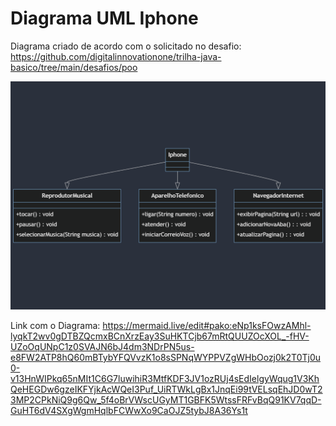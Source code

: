 # Diagrama UML Iphone

Diagrama criado de acordo com o solicitado no desafio:<br>
https://github.com/digitalinnovationone/trilha-java-basico/tree/main/desafios/poo

![Mermaid Diagram iPhone](mermaid-diagram-iphone-2024-06-10-191512.png)

Link com o Diagrama:
https://mermaid.live/edit#pako:eNp1ksFOwzAMhl-lyqkT2wv0gDTBZQcmxBCnXrzEay3SuHKTCjb67mRtQUUZOcXOL_-fHV-UZoOqUNpC1z0SVAJN6bJ4dm3NDrPN5us-e8FW2ATP8hQ60mBTybYFQVvzK1o8sSPNqWYPPVZgWHbOozj0k2T0Tj0u0-v13HnWIPkq65nMIt1C6G7luwihiR3MtfKDF3JV1ozRUj4sEdIelgyWqug1V3KhQeHEGDw6gzeIKFYjkAcWQeI3Puf_UiRTWkLgBx1JnqEi99tVELsqEhJD0wT23MP2CPkNiQ9g6Qw_5f4oBrVWscUGyMT1GBFK5WtssFRFvBqQ91KV7qqD-GuHT6dV4SXgWgmHqlbFCWwXo9CaOJZ5tybJ8A36Ys1t
